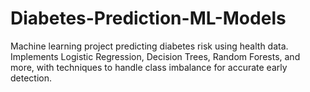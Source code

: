 # Diabetes-Prediction-ML-Models
Machine learning project predicting diabetes risk using health data. Implements Logistic Regression, Decision Trees, Random Forests, and more, with techniques to handle class imbalance for accurate early detection.
